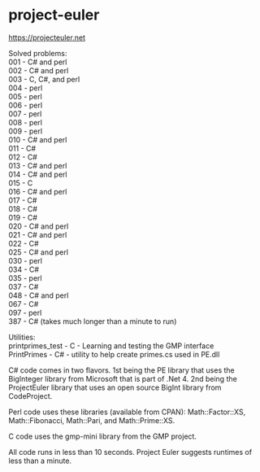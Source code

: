 # project-euler
https://projecteuler.net

Solved problems:<br>
001 - C# and perl<br>
002 - C# and perl<br>
003 - C, C#, and perl<br>
004 - perl<br>
005 - perl<br>
006 - perl<br>
007 - perl<br>
008 - perl<br>
009 - perl<br>
010 - C# and perl<br>
011 - C#<br>
012 - C#<br>
013 - C# and perl<br>
014 - C# and perl<br>
015 - C<br>
016 - C# and perl<br>
017 - C#<br>
018 - C#<br>
019 - C#<br>
020 - C# and perl<br>
021 - C# and perl<br>
022 - C#<br>
025 - C# and perl<br>
030 - perl<br>
034 - C#<br>
035 - perl<br>
037 - C#<br>
048 - C# and perl<br>
067 - C#<br>
097 - perl<br>
387 - C# (takes much longer than a minute to run)<br>

Utilities:<br>
printprimes_test - C - Learning and testing the GMP interface<br>
PrintPrimes - C# - utility to help create primes.cs used in PE.dll<br>

C# code comes in two flavors.  1st being the PE library that uses the BigInteger library from Microsoft that is part of .Net 4.  2nd being the ProjectEuler library that uses an open source BigInt library from CodeProject.

Perl code uses these libraries (available from CPAN): Math::Factor::XS, Math::Fibonacci, Math::Pari, and Math::Prime::XS.  

C code uses the gmp-mini library from the GMP project.



All code runs in less than 10 seconds.  Project Euler suggests runtimes of less than a minute.

